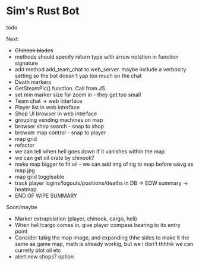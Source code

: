 # Sim's Rust Bot



todo

Next:
- ~~Chinook blades~~
- methods should specify return type with arrow notstion in function signature
- add method add_team_chat to web_server. maybe include a verbosity setting so the bot doesn't yap too much on the chat
- Death markers
- GetSteamPic() function. Call from JS
- set min marker size for zoom in - they get too small
- Team chat -> web interface
- Player list in web interface
- Shop UI browser in web interface
- grouping vending machines on map
- browser shop search - snap to shop
- browser map control - snap to player
- map grid
- refactor
- we can tell when heli goes down if it vanishes within the map
- we can get oil crate by chinook?
- make map bigger to fit oil - we can add img of rig to map before saivg as map.jpg
- map grid toggleable
- track player logins/logouts/positions/deaths in DB -> EOW summary -> heatmap
- END OF WIPE SUMMARY

Soon/maybe
- Marker extrapolation (player, chinook, cargo, heli)
- When heli/cargo comes in, give player compass bearing to its entry point
- Consider takig the map image, and expanding thhe sides to make it the same as game map, math is already workig, but we i don't thhhik we can curretly plot oil etc
- alert new shops? option
